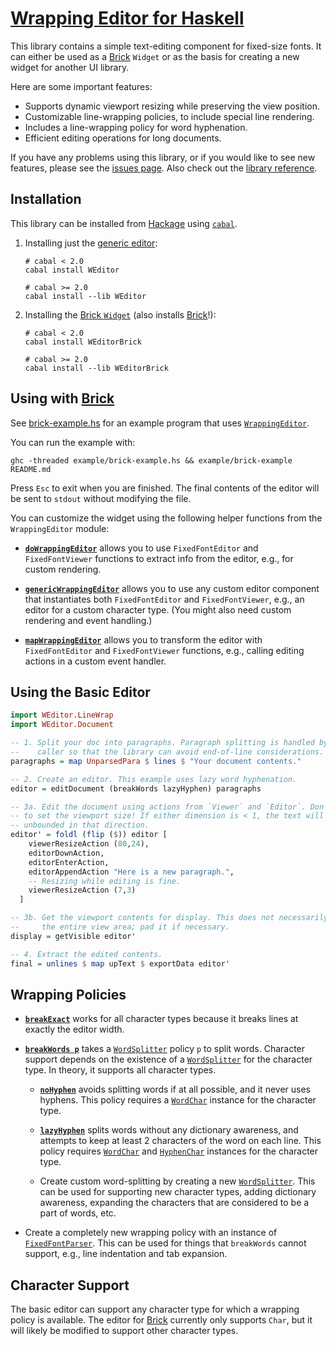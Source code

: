 # [Wrapping Editor for Haskell][home]

This library contains a simple text-editing component for fixed-size fonts. It
can either be used as a [Brick][brick] `Widget` or as the basis for creating a
new widget for another UI library.

Here are some important features:

- Supports dynamic viewport resizing while preserving the view position.
- Customizable line-wrapping policies, to include special line rendering.
- Includes a line-wrapping policy for word hyphenation.
- Efficient editing operations for long documents.

If you have any problems using this library, or if you would like to see new
features, please see the [issues page][issues]. Also check out the
[library reference][library-doc].

## Installation

This library can be installed from [Hackage][hackage] using [`cabal`][cabal].

1. Installing just the [generic editor][hackage-WEditor]:

   ```shell
   # cabal < 2.0
   cabal install WEditor

   # cabal >= 2.0
   cabal install --lib WEditor
   ```

1. Installing the [Brick `Widget`][hackage-WEditorBrick] (also installs
   [Brick][brick]!):

   ```shell
   # cabal < 2.0
   cabal install WEditorBrick

   # cabal >= 2.0
   cabal install --lib WEditorBrick
   ```

## Using with [Brick][brick]

See [brick-example.hs][brick-example.hs] for an example program that uses
[`WrappingEditor`][WrappingEditor].

You can run the example with:

```shell
ghc -threaded example/brick-example.hs && example/brick-example README.md
```

Press `Esc` to exit when you are finished. The final contents of the editor will
be sent to `stdout` without modifying the file.

You can customize the widget using the following helper functions from the
`WrappingEditor` module:

- [**`doWrappingEditor`**][doWrappingEditor] allows you to use `FixedFontEditor`
  and `FixedFontViewer` functions to extract info from the editor, e.g., for
  custom rendering.

- [**`genericWrappingEditor`**][genericWrappingEditor] allows you to use any
  custom editor component that instantiates both `FixedFontEditor` and
  `FixedFontViewer`, e.g., an editor for a custom character type. (You might
  also need custom rendering and event handling.)

- [**`mapWrappingEditor`**][mapWrappingEditor] allows you to transform the
  editor with `FixedFontEditor` and `FixedFontViewer` functions, e.g., calling
  editing actions in a custom event handler.

## Using the Basic Editor

```haskell
import WEditor.LineWrap
import WEditor.Document

-- 1. Split your doc into paragraphs. Paragraph splitting is handled by the
--    caller so that the library can avoid end-of-line considerations.
paragraphs = map UnparsedPara $ lines $ "Your document contents."

-- 2. Create an editor. This example uses lazy word hyphenation.
editor = editDocument (breakWords lazyHyphen) paragraphs

-- 3a. Edit the document using actions from `Viewer` and `Editor`. Don't forget
-- to set the viewport size! If either dimension is < 1, the text will be
-- unbounded in that direction.
editor' = foldl (flip ($)) editor [
    viewerResizeAction (80,24),
    editorDownAction,
    editorEnterAction,
    editorAppendAction "Here is a new paragraph.",
    -- Resizing while editing is fine.
    viewerResizeAction (7,3)
  ]

-- 3b. Get the viewport contents for display. This does not necessarily fill up
--     the entire view area; pad it if necessary.
display = getVisible editor'

-- 4. Extract the edited contents.
final = unlines $ map upText $ exportData editor'
```

## Wrapping Policies

- [**`breakExact`**][breakExact] works for all character types because it breaks
  lines at exactly the editor width.

- [**`breakWords p`**][breakWords] takes a [`WordSplitter`][WordSplitter] policy
  `p` to split words. Character support depends on the existence of a
  [`WordSplitter`][WordSplitter] for the character type. In theory, it supports
  all character types.

  - [**`noHyphen`**][noHyphen] avoids splitting words if at all possible, and it
    never uses hyphens. This policy requires a [`WordChar`][WordChar] instance
    for the character type.

  - [**`lazyHyphen`**][lazyHyphen] splits words without any dictionary
    awareness, and attempts to keep at least 2 characters of the word on each
    line. This policy requires [`WordChar`][WordChar] and
    [`HyphenChar`][HyphenChar] instances for the character type.

  - Create custom word-splitting by creating a new
    [`WordSplitter`][WordSplitter]. This can be used for supporting new
    character types, adding dictionary awareness, expanding the characters that
    are considered to be a part of words, etc.

- Create a completely new wrapping policy with an instance of
  [`FixedFontParser`][FixedFontParser]. This can be used for things that
  `breakWords` cannot support, e.g., line indentation and tab expansion.

## Character Support

The basic editor can support any character type for which a wrapping policy is
available. The editor for [Brick][brick] currently only supports `Char`, but it
will likely be modified to support other character types.

[brick]: https://github.com/jtdaugherty/brick
[brick-example.hs]: https://github.com/ta0kira/wrapping-editor/blob/master/example/brick-example.hs
[cabal]: https://www.haskell.org/cabal/#install-upgrade
[ghc]: https://www.haskell.org/ghc/
[hackage]: http://hackage.haskell.org
[hackage-WEditor]: http://hackage.haskell.org/package/WEditor
[hackage-WEditorBrick]: http://hackage.haskell.org/package/WEditorBrick
[home]: https://github.com/ta0kira/wrapping-editor
[issues]: https://github.com/ta0kira/wrapping-editor/issues
[library-doc]: https://ta0kira.github.io/wrapping-editor/library

[breakExact]: https://ta0kira.github.io/wrapping-editor/library/WEditor-LineWrap.html#v:breakExact
[breakWords]: https://ta0kira.github.io/wrapping-editor/library/WEditor-LineWrap.html#v:breakWords
[doWrappingEditor]: https://ta0kira.github.io/wrapping-editor/library/WEditorBrick-WrappingEditor.html#v:doWrappingEditor
[FixedFontParser]: https://ta0kira.github.io/wrapping-editor/library/WEditor-Base-Parser.html#t:FixedFontParser
[genericWrappingEditor]: https://ta0kira.github.io/wrapping-editor/library/WEditorBrick-WrappingEditor.html#v:genericWrappingEditor
[HyphenChar]: https://ta0kira.github.io/wrapping-editor/library/WEditor-Base-Char.html#t:HyphenChar
[lazyHyphen]:  https://ta0kira.github.io/wrapping-editor/library/WEditor-LineWrap.html#v:lazyHyphen
[mapWrappingEditor]: https://ta0kira.github.io/wrapping-editor/library/WEditorBrick-WrappingEditor.html#v:mapWrappingEditor
[noHyphen]: https://ta0kira.github.io/wrapping-editor/library/WEditor-LineWrap.html#v:noHyphen
[WordChar]: https://ta0kira.github.io/wrapping-editor/library/WEditor-Base-Char.html#t:WordChar
[WordSplitter]: https://ta0kira.github.io/wrapping-editor/library/WEditor-LineWrap.html#t:WordSplitter
[WrappingEditor]: https://ta0kira.github.io/wrapping-editor/library/WEditorBrick-WrappingEditor.html#t:WrappingEditor
